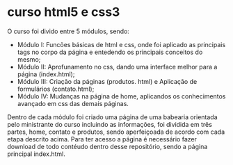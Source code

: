 # curso html5 e css3
O curso foi divido entre 5 módulos, sendo: <br>

- Módulo I: Funcões básicas de html e css, onde foi aplicado as principais tags no corpo da página e entedendo os principais conceitos do mesmo;<br>
- Módulo II: Aprofunamento no css, dando uma interface melhor para a página (index.html);<br>
- Módulo III: Criação da páginas (produtos. html) e Aplicação de formulários (contato.html);<br>
- Módulo IV: Mudanças na página de home, aplicandos os conhecimentos avançado em css das demais páginas.<br>

Dentro de cada  módulo foi criado uma página de uma babearia orientada pelo ministrante do  curso  incluindo  as informações, foi dividida em três partes, home, contato e produtos, sendo aperfeiçoada  de acordo com cada etapa descrito acima. Para ter acesso a página é necessário fazer download de todo contéudo dentro desse repositório, sendo a página principal index.html.<br>
